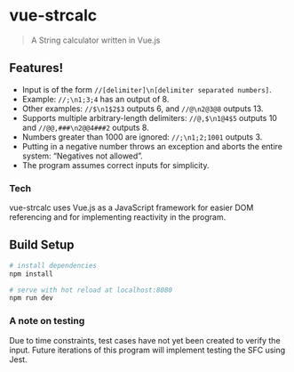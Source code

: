 # vue-strcalc

> A String calculator written in Vue.js

## Features!
- Input is of the form `//[delimiter]\n[delimiter separated numbers]`.
- Example: `//;\n1;3;4` has an output of 8.
- Other examples: `//$\n1$2$3` outputs 6, and `//@\n2@3@8` outputs 13.
- Supports multiple arbitrary-length delimiters: `//@,$\n1@4$5` outputs 10 and `//@@,###\n2@@4###2` outputs 8.
- Numbers greater than 1000 are ignored: `//;\n1;2;1001` outputs 3.
- Putting in a negative number throws an exception and aborts the entire system: “Negatives not allowed”.
- The program assumes correct inputs for simplicity.

### Tech
vue-strcalc uses Vue.js as a JavaScript framework for easier DOM referencing and for implementing reactivity in the program.

## Build Setup

``` bash
# install dependencies
npm install

# serve with hot reload at localhost:8080
npm run dev
```

### A note on testing
Due to time constraints, test cases have not yet been created to verify the input. Future iterations of this program will implement testing the SFC using Jest.